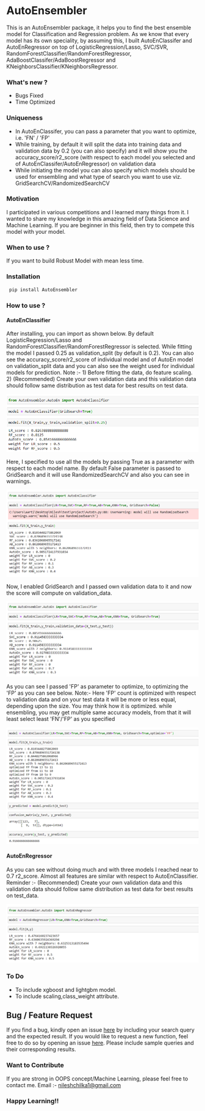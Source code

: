 # AutoEnsembler
   This is an AutoEnsembler package, it helps you to find the best ensemble model for Classification and Regression problem. As we know that every model has its own speciality, by assuming this, I built AutoEnClassifer and AutoEnRegressor on top of LogisticRegression/Lasso, SVC/SVR, RandomForestClassifier/RandomForestRegressor, AdaBoostClassifer/AdaBoostRegressor and KNeighborsClassifier/KNeighborsRegressor.
   
### What's new ?
- Bugs Fixed
- Time Optimized 
        
        
### Uniqueness
- In AutoEnClassifer, you can pass a parameter that you want to optimize, i.e. 'FN' / 'FP'
- While training, by default it will split the data into training data and validation data by 0.2 (you can also specify) and it will show you the accuracy_score/r2_score (with respect to each model you selected and of AutoEnClassifer/AutoEnRegressor) on validation data
- While initiating the model you can also specify which models should be used for ensembling and what type of search you want to use viz. GridSearchCV/RandomizedSearchCV
        
### Motivation 
   I participated in various competitions and I learned many things from it. I wanted to share my knowledge in this amazing field of Data Science and Machine Learning. If you are beginner in this field, then try to compete this model with your model.
   
### When to use ?
   If you want to build Robust Model with mean less time.

### Installation 

```markdown
 pip install AutoEnsembler
```
### How to use ?

#### AutoEnClassifier

   After installing, you can import as shown below. By default LogisticRegression/Lasso and RandomForestClassifier/RandomForestRegressor is selected. While fitting the model I passed 0.25 as validation_split (by default is 0.2). You can also see the accuracy_score/r2_score of individual model and of AutoEn model on validation_split data and you can also see the weight used for individual models for prediction.
Note :- 1) Before fitting the data, do feature scaling.
        2) (Recommended) Create your own validation data and this validation data should follow same distribution as test data for best results on test data.
   
![Screenshot0](https://raw.githubusercontent.com/nileshchilka1/AutoEnsembler/master/Screenshot%201.png)
   
   
   Here, I specified to use all the models by passing True as a parameter with respect to each model name. By default False parameter is passed to GridSearch and it will use RandomizedSearchCV and also you can see in warnings.
   
![Screenshot1](https://raw.githubusercontent.com/nileshchilka1/AutoEnsembler/master/Screenshot.png)


   Now, I enabled GridSearch and I passed own validation data to it and now the score will compute on validation_data.
   
![Screenshot2](https://raw.githubusercontent.com/nileshchilka1/AutoEnsembler/master/Screenshot%202.png)

   As you can see I passed 'FP' as parameter to optimize, to optimizing the 'FP' as you can see below.
   Note:- Here 'FP' count is optimized with respect to validation data and on your test data it will be more or less equal, depending upon the size.
   You may think how it is optimized. while ensembling, you may get multiple same accuracy models, from that it will least select least 'FN'/'FP' as you specified

![Screenshot3](https://raw.githubusercontent.com/nileshchilka1/AutoEnsembler/master/Screenshot%203.png)

#### AutoEnRegressor

   As you can see without doing much and with three models I reached near to 0.7 r2_score. Almost all features are similar with respect to AutoEnClassifier.
   Reminder :- (Recommended) Create your own validation data and this validation data should follow same distribution as test data for best results on test_data.
   
![Screenshot4](https://raw.githubusercontent.com/nileshchilka1/AutoEnsembler/master/Screenshot%204.png)


### To Do 
- To include xgboost and lightgbm model.
- To include scaling,class_weight attribute.
   
## Bug / Feature Request
   If you find a bug, kindly open an issue [here](https://github.com/nileshchilka1/AutoEnsembler/issues/new/choose) by including your search query and the expected result.
   If you would like to request a new function, feel free to do so by opening an issue [here](https://github.com/nileshchilka1/AutoEnsembler/issues/new/choose). Please include sample queries and their corresponding results.
   
### Want to Contribute
If you are strong in OOPS concept/Machine Learning, please feel free to contact me.
Email :- nileshchilka1@gmail.com

### Happy Learning!!
